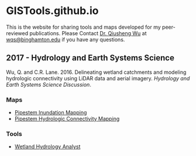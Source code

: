   # GISTools.github.io
This is the website for sharing tools and maps developed for my peer-reviewed publications. Please Contact <a href="http://wetlands.io/">Dr. Qiusheng Wu</a> at <a href="mailto:wqs@binghamton.edu">wqs@binghamton.edu</a> if you have any questions.

## 2017 - Hydrology and Earth Systems Science
Wu, Q. and C.R. Lane. 2016. Delineating wetland catchments and modeling hydrologic connectivity using LiDAR data and aerial imagery. *Hydrology and Earth Systems Science Discussion*.

### Maps

   * [Pipestem Inundation Mapping](http://wetlands.io/maps/inundation.html)
   * [Pipestem Hydrologic Connectivity Mapping](http://wetlands.io/maps/connectivity.html)

### Tools

   * [Wetland Hydrology Analyst](https://goo.gl/forms/6Oy0uWODT6YtSisI2)

